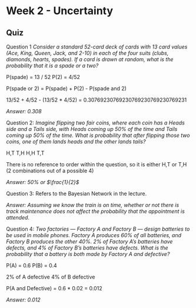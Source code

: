 # Week 2 - Uncertainty
## Quiz

Question 1
*Consider a standard 52-card deck of cards with 13 card values (Ace, King, Queen, Jack, and 2-10) in each of the four suits (clubs, diamonds, hearts, spades). If a card is drawn at random, what is the probability that it is a spade or a two?*

P(spade) = 13 / 52
P(2) = 4/52

P(spade or 2) = P(spade) + P(2) - P(spade and 2)

13/52 + 4/52 - (13/52 * 4/52) = 0.30769230769230769230769230769231

*Answer: 0.308*

Question 2: 
*Imagine flipping two fair coins, where each coin has a Heads side and a Tails side, with Heads coming up 50% of the time and Tails coming up 50% of the time. What is probability that after flipping those two coins, one of them lands heads and the other lands tails?*

H,T
T,H
H,H
T,T

There is no reference to order within the question, so it is either H,T or T,H (2 combinations out of a possible 4)

*Answer: 50% or $\frac{1}{2}$*

Question 3: 
Refers to the Bayesian Network in the lecture.

*Answer: Assuming we know the train is on time, whether or not there is track maintenance does not affect the probability that the appointment is attended.*

Question 4:
*Two factories — Factory A and Factory B — design batteries to be used in mobile phones. Factory A produces 60% of all batteries, and Factory B produces the other 40%. 2% of Factory A’s batteries have defects, and 4% of Factory B’s batteries have defects. What is the probability that a battery is both made by Factory A and defective?*

P(A) = 0.6
P(B) = 0.4

2% of A defective
4% of B defective

P(A and Defective) = 0.6 * 0.02 = 0.012

*Answer: 0.012*